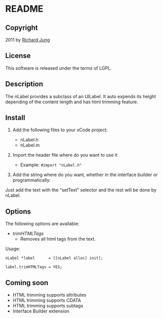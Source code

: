 # README

## Copyright
2011 by [Richard Jung](http://www.rjonline.de/)

## License
This software is released under the terms of LGPL.

## Description
The nLabel provides a subclass of an UILabel. It auto expends its height depending of the content length and has html trimming feature.

## Install
1. Add the following files to your xCode project:
	
	- nLabel.h
	- nLabel.m
	
2. Import the header file where do you want to use it

	- Example: ``#import "nLabel.h"``
	
3. Add the string where do you want, whether in the interface builder or programmatically:

Just add the text with the "setText" selector and the rest will be done by nLabel.

## Options

The following options are available:

* *trimHTMLTags*
	* Removes all html tags from the text.

Usage:

``nLabel *label 	 = [[nLabel alloc] init];``

``label.trimHTMLTags = YES;``

## Coming soon

* HTML trimming supports attributes
* HTML trimming supports CDATA
* HTML trimming supports subtags
* Interface Builder extension